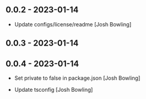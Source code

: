 ## 0.0.2 - 2023-01-14

* Update configs/license/readme [Josh Bowling]

## 0.0.3 - 2023-01-14

## 0.0.4 - 2023-01-14

* Set private to false in package.json [Josh Bowling]

* Update tsconfig [Josh Bowling]
